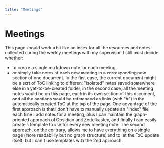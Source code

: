 ```yaml
---
title: "Meetings"
---
```


# Meetings
This page should work a bit like an index for all the resources and notes collected during the weekly meetings with my supervisor. 
I still must decide whether: 
* to create a single markdown note for each meeting, 
* or simply take notes of each new meeting in a corresponding new section of one document.
In the first case, the current document might be a sort of ToC linking to different "isolated" notes saved somewhere else in a yet-to-be-created folder; in the second case, all the meeting notes would be on this page, each in its own section of this document, and all the sections would be referenced as links (with "#") in the automatically created ToC at the top of the page.
One advantage of the first approach is that i don't have to manually update an "index" file each time I add notes for a meeting, plus I can maintain the graph-oriented approach of Obsidian and Zettelkasten, and finally I can easily create a template to use for every new meeting note. The second approach, on the contrary, allows me to have everything on a single page (more readability but no graph structure) and to let the ToC update itself; but I can't use templates with the 2nd approach. 
